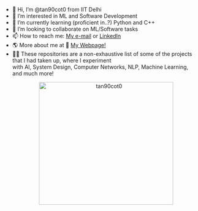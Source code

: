 - 👋 Hi, I’m @tan90cot0 from IIT Delhi
- 👀 I’m interested in ML and Software Development
- 🌱 I’m currently learning (proficient in..?) Python and C++
- 💞️ I’m looking to collaborate on ML/Software tasks
- 📫 How to reach me: [My e-mail](cs5200475@iitd.ac.in) or [LinkedIn](https://www.linkedin.com/in/aryandua/)
- 🌎 More about me at :link: [My Webpage!](https://tan90cot0.github.io)
- 👨‍💻 These repositories are a non-exhaustive list of some of the projects that I had taken up, where I experiment <br/> with AI, System Design, Computer Networks, NLP, Machine Learning, and much more!

<p align="center">
<!-- <img src="https://github-readme-stats.vercel.app/api/top-langs?username=tan90cot0&show_icons=true&locale=en&layout=compact&theme=highcontrast" alt="tan90cot0" width="240"  height="320"/>  -->
  &nbsp &nbsp &nbsp &nbsp <img src="https://github-readme-stats.vercel.app/api?username=tan90cot0&show_icons=true&locale=en&theme=highcontrast&hide=contribs" alt="tan90cot0" width="350"  height="320"/> 
</p>
